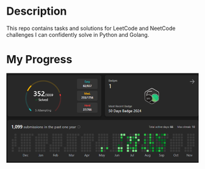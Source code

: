 # Description

This repo contains tasks and solutions for LeetCode and NeetCode challenges I can confidently solve in Python and Golang.

# My Progress

![](./docs/progress.png)
